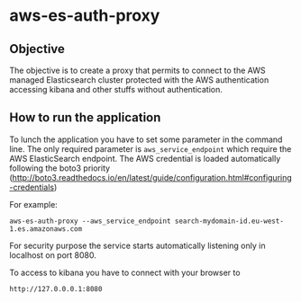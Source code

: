 # aws-es-auth-proxy

## Objective

The objective is to create a proxy that permits to connect to the AWS 
managed Elasticsearch cluster protected with the AWS authentication 
accessing kibana and other stuffs without authentication.

## How to run the application

To lunch the application you have to set some parameter in the
command line. The only required parameter is `aws_service_endpoint` 
which require the AWS ElasticSearch endpoint.
The AWS credential is loaded automatically following the boto3 priority 
(http://boto3.readthedocs.io/en/latest/guide/configuration.html#configuring-credentials)

For example:

```
aws-es-auth-proxy --aws_service_endpoint search-mydomain-id.eu-west-1.es.amazonaws.com
```

For security purpose the service starts automatically listening
only in localhost on port 8080.

To access to kibana you have to connect with your browser to

```
http://127.0.0.0.1:8080
```
